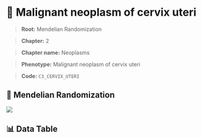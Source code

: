 # 🧪 Malignant neoplasm of cervix uteri

> **Root:** Mendelian Randomization

> **Chapter:** 2  

> **Chapter name:** Neoplasms

> **Phenotype:** Malignant neoplasm of cervix uteri  

> **Code:** `C3_CERVIX_UTERI`

## 🧬 Mendelian Randomization  

<img src="/MR/Figures/Forward/C3_CERVIX_UTERI.png"/>

## 📊 Data Table

<CsvTableMRF src="/public/MR/Data/Forward/C3_CERVIX_UTERI.csv"/>
